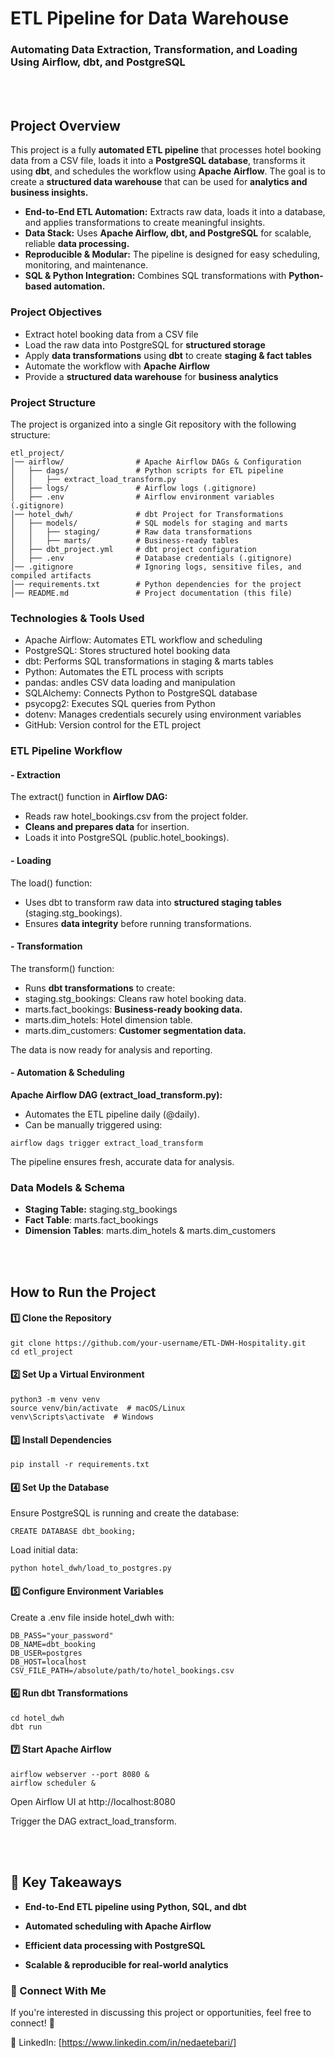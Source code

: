 # ETL Pipeline for Data Warehouse

### Automating Data Extraction, Transformation, and Loading Using **Airflow, dbt, and PostgreSQL**

<br><br>

## Project Overview

This project is a fully **automated ETL pipeline** that processes hotel booking data from a CSV file, loads it into a **PostgreSQL database**, transforms it using **dbt**, and schedules the workflow using **Apache Airflow**. The goal is to create a **structured data warehouse** that can be used for **analytics and business insights.**

- **End-to-End ETL Automation:** Extracts raw data, loads it into a database, and applies transformations to create meaningful insights.
- **Data Stack:** Uses **Apache Airflow, dbt, and PostgreSQL** for scalable, reliable **data processing.**
- **Reproducible & Modular:** The pipeline is designed for easy scheduling, monitoring, and maintenance.
- **SQL & Python Integration:** Combines SQL transformations with **Python-based automation.**

### Project Objectives

- Extract hotel booking data from a CSV file
- Load the raw data into PostgreSQL for **structured storage**
- Apply **data transformations** using **dbt** to create **staging & fact tables**
- Automate the workflow with **Apache Airflow**
- Provide a **structured data warehouse** for **business analytics**

### Project Structure

The project is organized into a single Git repository with the following structure:

```
etl_project/
│── airflow/                # Apache Airflow DAGs & Configuration
│   ├── dags/               # Python scripts for ETL pipeline
│   │   ├── extract_load_transform.py
│   ├── logs/               # Airflow logs (.gitignore)
│   ├── .env                # Airflow environment variables (.gitignore)
│── hotel_dwh/              # dbt Project for Transformations
│   ├── models/             # SQL models for staging and marts
│   │   ├── staging/        # Raw data transformations
│   │   ├── marts/          # Business-ready tables
│   ├── dbt_project.yml     # dbt project configuration
│   ├── .env                # Database credentials (.gitignore)
│── .gitignore              # Ignoring logs, sensitive files, and compiled artifacts
│── requirements.txt        # Python dependencies for the project
│── README.md               # Project documentation (this file)
```

### Technologies & Tools Used

- Apache Airflow: Automates ETL workflow and scheduling
- PostgreSQL: Stores structured hotel booking data
- dbt: Performs SQL transformations in staging & marts tables
- Python: Automates the ETL process with scripts
- pandas: andles CSV data loading and manipulation
- SQLAlchemy: Connects Python to PostgreSQL database
- psycopg2: Executes SQL queries from Python
- dotenv: Manages credentials securely using environment variables
- GitHub: Version control for the ETL project


### ETL Pipeline Workflow

#### - **Extraction**

The extract() function in **Airflow DAG:**
- Reads raw hotel_bookings.csv from the project folder.
- **Cleans and prepares data** for insertion.
- Loads it into PostgreSQL (public.hotel_bookings).

#### - **Loading**

The load() function:
- Uses dbt to transform raw data into **structured staging tables** (staging.stg_bookings).
- Ensures **data integrity** before running transformations.

#### - **Transformation**

The transform() function:
- Runs **dbt transformations** to create:
- staging.stg_bookings: Cleans raw hotel booking data.
- marts.fact_bookings: **Business-ready booking data.**
- marts.dim_hotels: Hotel dimension table.
- marts.dim_customers: **Customer segmentation data.**

The data is now ready for analysis and reporting.

#### - **Automation & Scheduling** 

**Apache Airflow DAG (extract_load_transform.py):**
- Automates the ETL pipeline daily (@daily).
- Can be manually triggered using:

```
airflow dags trigger extract_load_transform
```

The pipeline ensures fresh, accurate data for analysis.


### Data Models & Schema

- **Staging Table:** staging.stg_bookings
- **Fact Table**: marts.fact_bookings
- **Dimension Tables**: marts.dim_hotels & marts.dim_customers	


<br><br>

## How to Run the Project

#### 1️⃣ Clone the Repository

```
git clone https://github.com/your-username/ETL-DWH-Hospitality.git
cd etl_project
```

#### 2️⃣ Set Up a Virtual Environment

```
python3 -m venv venv
source venv/bin/activate  # macOS/Linux
venv\Scripts\activate  # Windows
```

#### 3️⃣ Install Dependencies

```
pip install -r requirements.txt
```

#### 4️⃣ Set Up the Database
Ensure PostgreSQL is running and create the database:

```
CREATE DATABASE dbt_booking;
```

Load initial data:

```
python hotel_dwh/load_to_postgres.py
```

#### 5️⃣ Configure Environment Variables
Create a .env file inside hotel_dwh with:


```
DB_PASS="your_password"
DB_NAME=dbt_booking
DB_USER=postgres
DB_HOST=localhost
CSV_FILE_PATH=/absolute/path/to/hotel_bookings.csv 
```

#### 6️⃣ Run dbt Transformations

```
cd hotel_dwh
dbt run
```

#### 7️⃣ Start Apache Airflow

```
airflow webserver --port 8080 &
airflow scheduler &
```

Open Airflow UI at http://localhost:8080

Trigger the DAG extract_load_transform.


<br><br>


## 📌 Key Takeaways

- **End-to-End ETL pipeline using Python, SQL, and dbt**
  
- **Automated scheduling with Apache Airflow**

- **Efficient data processing with PostgreSQL**

- **Scalable & reproducible for real-world analytics**




### 📩 Connect With Me
If you're interested in discussing this project or opportunities, feel free to connect! 🚀

💼 LinkedIn: [https://www.linkedin.com/in/nedaetebari/]